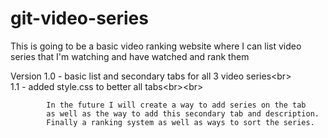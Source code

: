 # git-video-series
This is going to be a basic video ranking website where I can list video series
that I'm watching and have watched and rank them

Version 1.0 - basic list and secondary tabs for all 3 video series<br\>  
        1.1 - added style.css to better all tabs<br\><br\>    
              
            In the future I will create a way to add series on the tab
            as well as the way to add this secondary tab and description.
            Finally a ranking system as well as ways to sort the series.